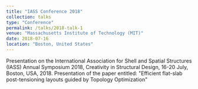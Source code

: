 ```yaml
---
title: "IASS Conference 2018"
collection: talks
type: "Conference"
permalink: /talks/2018-talk-1
venue: "Massachusetts Institute of Technology (MIT)"
date: 2018-07-16
location: "Boston, United States"
---
```


Presentation on the International Association for Shell and Spatial Structures (IASS) Annual Symposium 2018, Creativity in Structural Design, 16-20 July, Boston, USA, 2018. Presentation of the paper entitled: "Efficient flat-slab post-tensioning layouts guided by Topology Optimization"